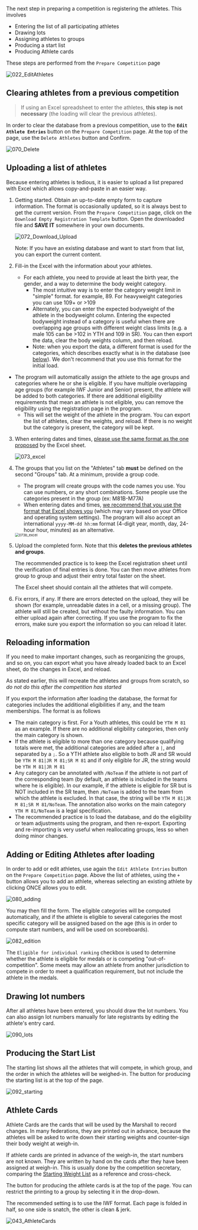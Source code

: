 The next step in preparing a competition is registering the athletes.  This involves

- Entering the list of all participating athletes
- Drawing lots
- Assigning athletes to groups
- Producing a start list
- Producing Athlete cards

These steps are performed from the `Prepare Competition` page

![022_EditAthletes](img/Preparation/022_EditAthletes.png)

## Clearing athletes from a previous competition

> If using an Excel spreadsheet to enter the athletes, **this step is not necessary** (the loading will clear the previous athletes).

In order to clear the database from a previous competition, use to the **`Edit Athlete Entries`** button on the `Prepare Competition` page.   At the top of the page, use the `Delete Athletes` button and Confirm.

![070_Delete](img/Preparation/070_Delete.png)



## Uploading a list of athletes

Because entering athletes is tedious, it is easier to upload a list prepared with Excel which allows copy-and-paste in an easier way.  

1. Getting started. Obtain an up-to-date empty form to capture information. The format is occasionally updated, so it is always best to get the current version. 
   From the `Prepare Competition` page, click on the `Download Empty Registration Template` button.  Open the downloaded file and **SAVE IT** somewhere in your own documents.

   ![072_Download_Upload](img/Preparation/072_Download_Upload.png)

   Note: If you have an existing database and want to start from that list, you can export the current content.

2. Fill-in the Excel with the information about your athletes.  

   - For each athlete, you need to provide at least the birth year, the gender, and a way to determine the body weight category.
     - The most intuitive way is to enter the category weight limit in "simple" format.  for example, 89.  For heavyweight categories you can use 109+ or >109
     - Alternately, you can enter the expected bodyweight of the athlete in the bodyweight column. Entering the expected bodyweight instead of a category is useful when there are overlapping age groups with different weight class limits (e.g. a male 105 can be >102 in YTH and 109 in SR).  You can then export the data, clear the body weights column, and then reload.
     - Note: when you export the data, a different format is used for the categories, which describes exactly what is in the database (see [below](#reloading-information)). We don't recommend that you use this format for the initial load.
- The program will automatically assign the athlete to the age groups and categories where he or she is eligible. If you have multiple overlapping age groups (for example IWF Junior and Senior) present, the athlete will be added to both categories.  If there are additional eligibility requirements that mean an athlete is not eligible, you can remove the eligibility using the registration page in the program.
   - This will set the weight of the athlete in the program.   You can export the list of athletes, clear the weights, and reload.  If there is no weight but the category is present, the category will be kept.

3. When entering dates and times, <u>please use the same format as the one proposed</u> by the Excel sheet.

   ![073_excel](img/Preparation/073_excel.png)

4. The groups that you list on the "Athletes" tab **must** be defined on the second "Groups" tab.  At a minimum, provide a group code.

   - The program will create groups with the code names you use.  You can use numbers, or any short combinations.  Some people use the categories present in the group (ex: M81B-M77A)
   - When entering dates and times, <u>we recommend that you use the format that Excel shows you</u> (which may vary based on your Office and operating system settings).  The program will also accept an international `yyyy-MM-dd hh:mm`  format (4-digit year, month, day, 24-hour hour, minutes) as an alternative.

   <img src="img/Preparation/073b_excel.png" alt="073b_excel" style="zoom: 67%;" />

5. Upload the completed form.  Note that this **deletes the previous athletes and groups**.

   The recommended practice is to keep the Excel registration sheet until the verification of final entries is done.  You can then move athletes from group to group and adjust their entry total faster on the sheet.
   
   The Excel sheet should contain all the athletes that will compete.

6. Fix errors, if any. If there are errors detected on the upload, they will be shown (for example, unreadable dates in a cell, or a missing group).  The athlete will still be created, but without the faulty information.  You can either upload again after correcting.  If you use the program to fix the errors, make sure you export the information so you can reload it later.

## Reloading information

If you need to make important changes, such as reorganizing the groups, and so on, you can export what you have already loaded back to an Excel sheet, do the changes in Excel, and reload.

As stated earlier, this will recreate the athletes and groups from scratch, so *do not do this after the competition has started*

If you export the information after loading the database, the format for categories includes the additional eligibilities if any, and the team memberships. The format is as follows

- The main category is first.  For a Youth athletes, this could be `YTH M 81` as an example.  If there are no additional eligibility categories, then only the main category is shown. 
- If the athlete is eligible to more than one category because qualifying totals were met, the additional categories are added after a `|`, and separated by a `;`. So a YTH athlete also eligible to both JR and SR would be `YTH M 81|JR M 81;SR M 81`  and if only eligible for JR, the string would be `YTH M 81|JR M 81`
- Any category can be annotated with `/NoTeam` if the athlete is not part of the corresponding team (by default, an athlete is included in the teams where he is eligible).
  In our example, if the athlete is eligible for SR but is NOT included in the SR team, then `/NoTeam` is added to the team from which the athlete is excluded.  In that case, the string will be `YTH M 81|JR M 81;SR M 81/NoTeam`.  The annotation also works on the main category `YTH M 81/NoTeam` is a legal specification.
- The recommended practice is to load the database, and do the eligibility or team adjustments using the program, and then re-export. Exporting and re-importing is very useful when reallocating groups, less so when doing minor changes.

## Adding or Editing Athletes after loading

In order to add or edit athletes, use again the `Edit Athlete Entries` button on the `Prepare Competition` page.  Above the list of athletes, using the `+` button allows you to add an athlete, whereas selecting an existing athlete by clicking ONCE allows you to edit.

![080_adding](img/Preparation/080_adding.png)

You may then fill the form.  The eligible categories will be computed automatically, and if the athlete is eligible to several categories the most specific category will be assigned based on the age (this is in order to compute start numbers, and will be used on scoreboards).

![082_edition](img/Preparation/082_edition.png)

The `Eligible for individual ranking` checkbox is used to determine whether the athlete is eligible for medals or is competing "out-of-competition".  Some meets may allow an athlete from another jurisdiction to compete in order to meet a qualification requirement, but not include the athlete in the medals.

## Drawing lot numbers

After all athletes have been entered, you should draw the lot numbers.  You can also assign lot numbers manually for late registrants by editing the athlete's entry card.

![090_lots](img/Preparation/090_lots.png)

## Producing the Start List

The starting list shows all the athletes that will compete, in which group, and the order in which the athletes will be weighed-in.  The button for producing the starting list is at the top of the page.

![092_starting](img/Preparation/092_starting.png)

## Athlete Cards

Athlete Cards are the cards that will be used by the Marshall to record changes.  In many federations, they are printed out in advance, because the athletes will be asked to write down their starting weights and counter-sign their body weight at weigh-in.  

If athlete cards are printed in advance of the weigh-in, the start numbers are not known.  They are written by hand on the cards after they have been assigned at weigh-in.  This is usually done by the competition secretary, comparing the [Starting Weight List](#starting-weight-list) as a reference and cross-check.

 The button for producing the athlete cards is at the top of the page.  You can restrict the printing to a group by selecting it in the drop-down.

The recommended setting is to use the IWF format. Each page is folded in half, so one side is snatch, the other is clean & jerk.

![043_AthleteCards](img/WeighIn/043_AthleteCards.png)